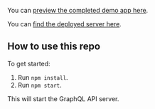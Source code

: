 
You can [preview the completed demo app here](https://catstronaut-app-client.herokuapp.com).

You can [find the deployed server here](https://catstronaut-app-server.herokuapp.com).

## How to use this repo

To get started:

1. Run `npm install`.
1. Run `npm start`.

This will start the GraphQL API server.
